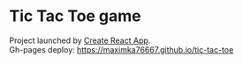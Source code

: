 # Tic Tac Toe game  

Project launched by [Create React App](https://github.com/facebook/create-react-app).    
Gh-pages deploy: https://maximka76667.github.io/tic-tac-toe  
